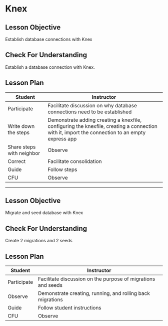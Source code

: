# Knex

## Lesson Objective

Establish database connections with Knex

## Check For Understanding

Establish a database connection with Knex.

## Lesson Plan

| Student | Instructor |
| --- | --- |
| Participate | Facilitate discussion on why database connections need to be established |
| Write down the steps | Demonstrate adding creating a knexfile, configuring the knexfile, creating a connection with it, import the connection to an empty express app |
| Share steps with neighbor | Observe |
| Correct | Facilitate consolidation |
| Guide | Follow steps |
| CFU | Observe |

---

## Lesson Objective

Migrate and seed database with Knex

## Check For Understanding

Create 2 migrations and 2 seeds

## Lesson Plan

| Student | Instructor |
| --- | --- |
| Participate | Facilitate discussion on the purpose of migrations and seeds |
| Observe | Demonstrate creating, running, and rolling back migrations |
| Guide | Follow student instructions |
| CFU | Observe |
